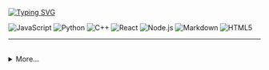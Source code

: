 <p align="center">

<a href="https://git.io/typing-svg"><img src="https://readme-typing-svg.herokuapp.com?font=Fira+Code&pause=1000&color=0C0C0C&center=true&width=435&lines=%3E_+Bonjour%2C+je suis Jean-Louis+!" alt="Typing SVG" /></a>

<img alt="JavaScript" src="https://img.shields.io/badge/-JavaScript-F7DF1E?style=for-the-badge&logo=JavaScript&logoColor=white">
<img alt="Python" src="https://img.shields.io/badge/-Python-3776AB?style=for-the-badge&logo=Python&logoColor=white">
<img alt="C++" src="https://img.shields.io/badge/-C++-659ad1?style=for-the-badge&logo=cplusplus&logoColor=white">
<img alt="React" src="https://img.shields.io/badge/-React-60dafa?style=for-the-badge&logo=react&logoColor=white">
<img alt="Node.js" src="https://img.shields.io/badge/-Node.js-76ad61?style=for-the-badge&logo=node.js&logoColor=white">
<img alt="Markdown" src="https://img.shields.io/badge/-Markdown-black?style=for-the-badge&logo=markdown&logoColor=white">
<img alt="HTML5" src="https://img.shields.io/badge/-HTML-F16529?style=for-the-badge&logo=html5&logoColor=white">

<hr>


</p>

<br>

<details>
<br><br>

<summary>More...</summary>

Je suis Jean-Louis Emeraud, et je suis en première année de BUT Informatique à Vannes.

Je maitrise le Python, Java et le développement web avec HTML, CSS et JS et les systèmes basés sur Windows et Linux. J'ai également des bonnes connaissances en React. J'ai déja manipulé du C++ et du Rust.

Quelques contributions que j'ai effectuées sont la traduction française de [Grasscutter](https://github.com/Grasscutters/Grasscutter) et autres petites contributions.

Voici quelques-uns de mes profils : 

- TryHackMe : [https://tryhackme.com/p/UnityXotak](https://tryhackme.com/p/UnityXotak)
- Root Me : [https://www.root-me.org/loulou310-417929](https://www.root-me.org/loulou310-417929)

</details>
